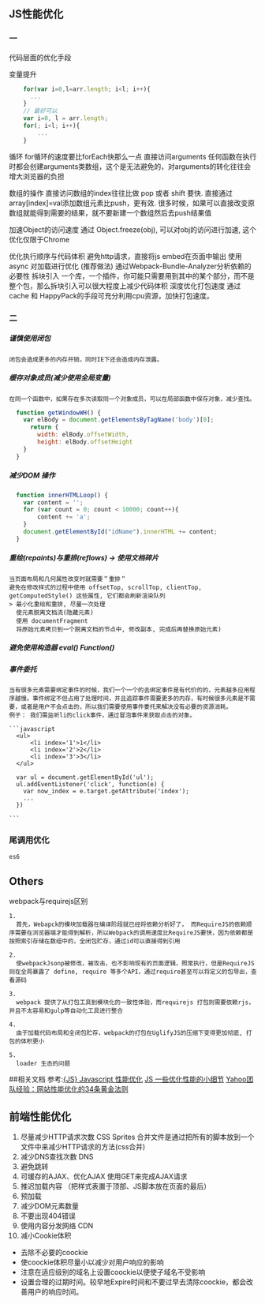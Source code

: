 ## JS性能优化

### 一
代码层面的优化手段

  变量提升
```javascript
    for(var i=0,l=arr.length; i<l; i++){
      ...
    }
    // 最好可以
    var i=0, l = arr.length;
    for(; i<l; i++){
        ...
    }
```
  循环
    for循环的速度要比forEach快那么一点
  直接访问arguments
    任何函数在执行时都会创建arguments类数组，这个是无法避免的，对arguments的转化往往会增大浏览器的负担

  数组的操作
    直接访问数组的index往往比做 pop 或者 shift 要快.
    直接通过array[index]=val添加数组元素比push，更有效.
    很多时候，如果可以直接改变原数组就能得到需要的结果，就不要新建一个数组然后去push结果值

  加速Object的访问速度
    通过 Object.freeze(obj), 可以对obj的访问进行加速, 这个优化仅限于Chrome

  优化执行顺序与代码体积
    避免http请求，直接将js embed在页面中输出
    使用 async 对加载进行优化 (推荐做法)
    通过Webpack-Bundle-Analyzer分析依赖的必要性
    拆块引入
        一个库，一个插件，你可能只需要用到其中的某个部分，而不是整个包，那么拆块引入可以很大程度上减少代码体积
    深度优化打包速度
        通过cache 和 HappyPack的手段可充分利用cpu资源，加快打包速度。


### 二
  ##### 谨慎使用闭包
    闭包会造成更多的内存开销，同时IE下还会造成内存泄露。

  ##### 缓存对象成员(减少使用全局变量)
    在同一个函数中，如果存在多次读取同一个对象成员，可以在局部函数中保存对象，减少查找。
  ```javascript
    function getWindowWH() {
      var elBody = document.getElementsByTagName('body')[0];
        return {
          width: elBody.offsetWidth,
          height: elBody.offsetHeight
      }
    }
  ```

  ##### 减少DOM 操作
  ```javascript
    function innerHTMLLoop() {
      var content = '';
      for (var count = 0; count < 10000; count++){
          content += 'a';
      }
      document.getElementById("idName").innerHTML += content;     
    }

  ```
  ##### 重绘(repaints)与重排(reflows) -> 使用文档碎片
    当页面布局和几何属性改变时就需要＂重排＂
    避免在修改样式的过程中使用 offsetTop, scrollTop, clientTop, getComputedStyle() 这些属性, 它们都会刷新渲染队列
    > 最小化重绘和重排, 尽量一次处理
      使元素脱离文档流(隐藏元素)
      使用 documentFragment
      将原始元素拷贝到一个脱离文档的节点中, 修改副本, 完成后再替换原始元素)

  ##### 避免使用构造器 eval() Function()

  ##### 事件委托
    当有很多元素需要绑定事件的时候，我们一个一个的去绑定事件是有代价的的，元素越多应用程序越慢。事件绑定不但占用了处理时间，并且追踪事件需要更多的内存，有时候很多元素是不需要，或者是用户不会点击的，所以我们需要使用事件委托来解决没有必要的资源消耗。
    例子： 我们需监听li的click事件，通过冒泡事件来获取点击的对象。

    ```javascript
      <ul>
          <li index='1'>1</li>
          <li index='2'>2</li>
          <li index='3'>3</li>
      </ul>

      var ul = document.getElementById('ul');
      ul.addEventListener('click', function(e) {
        var now_index = e.target.getAttribute('index');
        ...
      })

    ```

  ### 尾调用优化
    es6


## Others

  webpack与requirejs区别

    1. 
      首先，Webapck的模块加载器在编译阶段就已经将依赖分析好了， 而RequireJS的依赖顺序需要在浏览器端才能得到解析，所以Webpack的调用速度比RequireJS要快，因为依赖都是按照索引存储在数组中的，全闭包贮存，通过id可以直接得到引用

    2.
      使webpackJsonp被修改，被攻击，也不影响现有的页面逻辑，照常执行，但是RequireJS 则在全局暴露了 define, require 等多个API，通过require甚至可以将定义的包导出，查看源码

    3.
      webpack 提供了从打包工具到模块化的一致性体验，而requirejs 打包则需要依赖rjs，并且不太容易和gulp等自动化工具进行整合

    4.
      由于加载代码布局和全闭包贮存，webpack的打包在UglifyJS的压缩下变得更加彻底, 打包的体积更小

    5.  
      loader 生态的问题






##相关文档
参考:[{JS} Javascript 性能优化](https://yj1028.me/article/%7BJS%7D%20Javascript%20%E6%80%A7%E8%83%BD%E4%BC%98%E5%8C%96.html?t=1508304605465)
[JS 一些优化性能的小细节](https://juejin.im/post/58fdcdc31b69e60058a29444)
[Yahoo团队经验：网站性能优化的34条黄金法则](http://www.ha97.com/2710.html)




## 前端性能优化

1. 尽量减少HTTP请求次数
  CSS Sprites
  合并文件是通过把所有的脚本放到一个文件中来减少HTTP请求的方法(css合并)
2. 减少DNS查找次数 DNS
3. 避免跳转
4. 可缓存的AJAX、优化AJAX
  使用GET来完成AJAX请求
5. 推迟加载内容 （把样式表置于顶部、JS脚本放在页面的最后）
5. 预加载 
6. 减少DOM元素数量
7. 不要出现404错误
8. 使用内容分发网络 CDN
9. 减小Cookie体积
  * 去除不必要的coockie
  * 使coockie体积尽量小以减少对用户响应的影响
  * 注意在适应级别的域名上设置coockie以便使子域名不受影响
  * 设置合理的过期时间。较早地Expire时间和不要过早去清除coockie，都会改善用户的响应时间。





